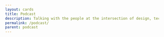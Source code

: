 ```yaml
---
layout: cards
title: Podcast
description: Talking with the people at the intersection of design, technology and democracy.
permalink: /podcast/
parent: podcast
---
```

